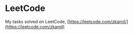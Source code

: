 # LeetCode
My tasks solved on LeetCode, [https://leetcode.com/zkamil/](https://leetcode.com/zkamil)
